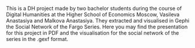This is a DH project made by two bachelor students during the course of Digital Humanities at the Higher School of Economics Moscow, 
Vasileva Anastasiya and Malkova Anastasiya. They extracted and visualised in Gephi the Social Network of the Fargo Series. 
Here you may find the presentation for this project in PDF and the visualisation for the social network of the series in the .gexf format.
